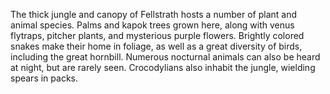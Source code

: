 The thick jungle and canopy of Fellstrath hosts a number of plant and animal species. Palms and kapok trees grown here, along with venus flytraps, pitcher plants, and mysterious purple flowers. Brightly colored snakes make their home in foliage, as well as a great diversity of birds, including the great hornbill. Numerous nocturnal animals can also be heard at night, but are rarely seen. Crocodylians also inhabit the jungle, wielding spears in packs.